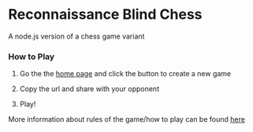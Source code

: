 # Reconnaissance Blind Chess

A node.js version of a chess game variant

### How to Play

1. Go the the [home page](https://reconnaissanceblindchess-xozoixdgij.now.sh/) and click the button to create a new game

2. Copy the url and share with your opponent

3. Play!

More information about rules of the game/how to play can be found [here](https://secwww.jhuapl.edu/ReconBlindChess/)
